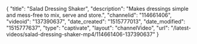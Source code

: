 {
    "title": "Salad Dressing Shaker",
    "description": "Makes dressings simple and mess-free to mix, serve and store.",
    "channelid": "114661406",
    "videoid": "137390637",
    "date_created": "1515777013",
    "date_modified": "1515777637",
    "type": "captivate",
    "layout": "channelVideo",
    "url": "\/latest-videos\/salad-dressing-shaker-mp4\/114661406-137390637"
}